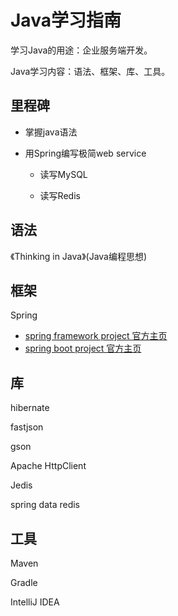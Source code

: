 # Java学习指南

学习Java的用途：企业服务端开发。

Java学习内容：语法、框架、库、工具。

## 里程碑

- 掌握java语法

- 用Spring编写极简web service

	- 读写MySQL

	- 读写Redis

## 语法

《Thinking in Java》(Java编程思想)

## 框架

Spring

- [spring framework project 官方主页](https://projects.spring.io/spring-framework/)
- [spring boot project 官方主页](https://projects.spring.io/spring-boot/)

## 库

hibernate

fastjson

gson

Apache HttpClient

Jedis

spring data redis

## 工具

Maven

Gradle

IntelliJ IDEA 




